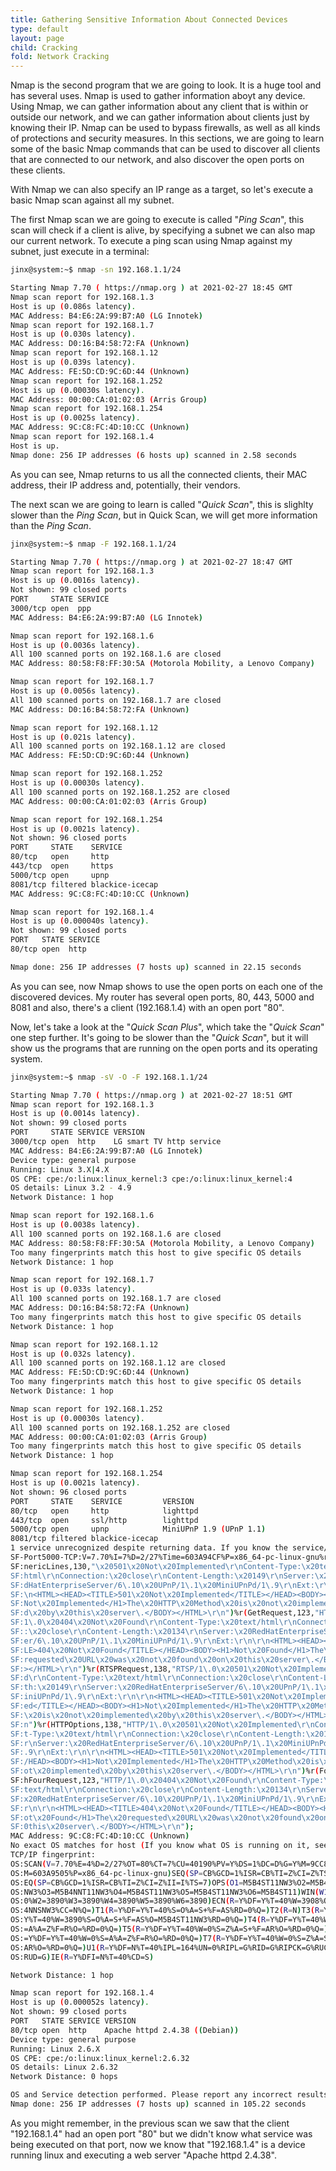 ```yaml
---
title: Gathering Sensitive Information About Connected Devices
type: default
layout: page
child: Cracking
fold: Network Cracking
---
```


Nmap is the second program that we are going to look. It is a huge tool and has
several uses. Nmap is used to gather information aboyt any device. Using Nmap,
we can gather information about any client that is within or outside our
network, and we can gather information about clients just by knowing their IP.
Nmap can be used to bypass firewalls, as well as all kinds of protections
and security measures. In this sections, we are going to learn some of the basic
Nmap commands that can be used to discover all clients that are connected to
our network, and also discover the open ports on these clients.

With Nmap we can also specify an IP range as a target, so let's execute a basic
Nmap scan against all my subnet.

The first Nmap scan we are going to execute is called "_Ping Scan_", this scan
will check if a client is alive, by specifying a subnet we can also map
our current network. To execute a ping scan using Nmap against my subnet, just
execute in a terminal:

```bash
jinx@system:~$ nmap -sn 192.168.1.1/24

Starting Nmap 7.70 ( https://nmap.org ) at 2021-02-27 18:45 GMT
Nmap scan report for 192.168.1.3
Host is up (0.086s latency).
MAC Address: B4:E6:2A:99:B7:A0 (LG Innotek)
Nmap scan report for 192.168.1.7
Host is up (0.030s latency).
MAC Address: D0:16:B4:58:72:FA (Unknown)
Nmap scan report for 192.168.1.12
Host is up (0.039s latency).
MAC Address: FE:5D:CD:9C:6D:44 (Unknown)
Nmap scan report for 192.168.1.252
Host is up (0.00030s latency).
MAC Address: 00:00:CA:01:02:03 (Arris Group)
Nmap scan report for 192.168.1.254
Host is up (0.0025s latency).
MAC Address: 9C:C8:FC:4D:10:CC (Unknown)
Nmap scan report for 192.168.1.4
Host is up.
Nmap done: 256 IP addresses (6 hosts up) scanned in 2.58 seconds
```

As you can see, Nmap returns to us all the connected clients, their MAC address,
their IP address and, potentially, their vendors.

The next scan we are going to learn is called "_Quick Scan_", this is slighlty
slower than the _Ping Scan_, but in Quick Scan, we will get more information
than the _Ping Scan_.

```bash
jinx@system:~$ nmap -F 192.168.1.1/24

Starting Nmap 7.70 ( https://nmap.org ) at 2021-02-27 18:47 GMT
Nmap scan report for 192.168.1.3
Host is up (0.0016s latency).
Not shown: 99 closed ports
PORT     STATE SERVICE
3000/tcp open  ppp
MAC Address: B4:E6:2A:99:B7:A0 (LG Innotek)

Nmap scan report for 192.168.1.6
Host is up (0.0036s latency).
All 100 scanned ports on 192.168.1.6 are closed
MAC Address: 80:58:F8:FF:30:5A (Motorola Mobility, a Lenovo Company)

Nmap scan report for 192.168.1.7
Host is up (0.0056s latency).
All 100 scanned ports on 192.168.1.7 are closed
MAC Address: D0:16:B4:58:72:FA (Unknown)

Nmap scan report for 192.168.1.12
Host is up (0.021s latency).
All 100 scanned ports on 192.168.1.12 are closed
MAC Address: FE:5D:CD:9C:6D:44 (Unknown)

Nmap scan report for 192.168.1.252
Host is up (0.00030s latency).
All 100 scanned ports on 192.168.1.252 are closed
MAC Address: 00:00:CA:01:02:03 (Arris Group)

Nmap scan report for 192.168.1.254
Host is up (0.0021s latency).
Not shown: 96 closed ports
PORT     STATE    SERVICE
80/tcp   open     http
443/tcp  open     https
5000/tcp open     upnp
8081/tcp filtered blackice-icecap
MAC Address: 9C:C8:FC:4D:10:CC (Unknown)

Nmap scan report for 192.168.1.4
Host is up (0.000040s latency).
Not shown: 99 closed ports
PORT   STATE SERVICE
80/tcp open  http

Nmap done: 256 IP addresses (7 hosts up) scanned in 22.15 seconds
```

As you can see, now Nmap shows to use the open ports on each one of the
discovered devices. My router has several open ports, 80, 443, 5000 and
8081 and also, there's a client (192.168.1.4) with an open port "80".

Now, let's take a look at the "_Quick Scan Plus_", which take the "_Quick Scan_"
one step further. It's going to be slower than the "_Quick Scan_", but it will
show us the programs that are running on the open ports and its operating
system.

```bash
jinx@system:~$ nmap -sV -O -F 192.168.1.1/24

Starting Nmap 7.70 ( https://nmap.org ) at 2021-02-27 18:51 GMT
Nmap scan report for 192.168.1.3
Host is up (0.0014s latency).
Not shown: 99 closed ports
PORT     STATE SERVICE VERSION
3000/tcp open  http    LG smart TV http service
MAC Address: B4:E6:2A:99:B7:A0 (LG Innotek)
Device type: general purpose
Running: Linux 3.X|4.X
OS CPE: cpe:/o:linux:linux_kernel:3 cpe:/o:linux:linux_kernel:4
OS details: Linux 3.2 - 4.9
Network Distance: 1 hop

Nmap scan report for 192.168.1.6
Host is up (0.0038s latency).
All 100 scanned ports on 192.168.1.6 are closed
MAC Address: 80:58:F8:FF:30:5A (Motorola Mobility, a Lenovo Company)
Too many fingerprints match this host to give specific OS details
Network Distance: 1 hop

Nmap scan report for 192.168.1.7
Host is up (0.033s latency).
All 100 scanned ports on 192.168.1.7 are closed
MAC Address: D0:16:B4:58:72:FA (Unknown)
Too many fingerprints match this host to give specific OS details
Network Distance: 1 hop

Nmap scan report for 192.168.1.12
Host is up (0.032s latency).
All 100 scanned ports on 192.168.1.12 are closed
MAC Address: FE:5D:CD:9C:6D:44 (Unknown)
Too many fingerprints match this host to give specific OS details
Network Distance: 1 hop

Nmap scan report for 192.168.1.252
Host is up (0.00030s latency).
All 100 scanned ports on 192.168.1.252 are closed
MAC Address: 00:00:CA:01:02:03 (Arris Group)
Too many fingerprints match this host to give specific OS details
Network Distance: 1 hop

Nmap scan report for 192.168.1.254
Host is up (0.0021s latency).
Not shown: 96 closed ports
PORT     STATE    SERVICE         VERSION
80/tcp   open     http            lighttpd
443/tcp  open     ssl/http        lighttpd
5000/tcp open     upnp            MiniUPnP 1.9 (UPnP 1.1)
8081/tcp filtered blackice-icecap
1 service unrecognized despite returning data. If you know the service/version, please submit the following fingerprint at https://nmap.org/cgi-bin/submit.cgi?new-service :
SF-Port5000-TCP:V=7.70%I=7%D=2/27%Time=603A94CF%P=x86_64-pc-linux-gnu%r(Ge
SF:nericLines,130,"\x20501\x20Not\x20Implemented\r\nContent-Type:\x20text/
SF:html\r\nConnection:\x20close\r\nContent-Length:\x20149\r\nServer:\x20Re
SF:dHatEnterpriseServer/6\.10\x20UPnP/1\.1\x20MiniUPnPd/1\.9\r\nExt:\r\n\r
SF:\n<HTML><HEAD><TITLE>501\x20Not\x20Implemented</TITLE></HEAD><BODY><H1>
SF:Not\x20Implemented</H1>The\x20HTTP\x20Method\x20is\x20not\x20implemente
SF:d\x20by\x20this\x20server\.</BODY></HTML>\r\n")%r(GetRequest,123,"HTTP/
SF:1\.0\x20404\x20Not\x20Found\r\nContent-Type:\x20text/html\r\nConnection
SF::\x20close\r\nContent-Length:\x20134\r\nServer:\x20RedHatEnterpriseServ
SF:er/6\.10\x20UPnP/1\.1\x20MiniUPnPd/1\.9\r\nExt:\r\n\r\n<HTML><HEAD><TIT
SF:LE>404\x20Not\x20Found</TITLE></HEAD><BODY><H1>Not\x20Found</H1>The\x20
SF:requested\x20URL\x20was\x20not\x20found\x20on\x20this\x20server\.</BODY
SF:></HTML>\r\n")%r(RTSPRequest,138,"RTSP/1\.0\x20501\x20Not\x20Implemente
SF:d\r\nContent-Type:\x20text/html\r\nConnection:\x20close\r\nContent-Leng
SF:th:\x20149\r\nServer:\x20RedHatEnterpriseServer/6\.10\x20UPnP/1\.1\x20M
SF:iniUPnPd/1\.9\r\nExt:\r\n\r\n<HTML><HEAD><TITLE>501\x20Not\x20Implement
SF:ed</TITLE></HEAD><BODY><H1>Not\x20Implemented</H1>The\x20HTTP\x20Method
SF:\x20is\x20not\x20implemented\x20by\x20this\x20server\.</BODY></HTML>\r\
SF:n")%r(HTTPOptions,138,"HTTP/1\.0\x20501\x20Not\x20Implemented\r\nConten
SF:t-Type:\x20text/html\r\nConnection:\x20close\r\nContent-Length:\x20149\
SF:r\nServer:\x20RedHatEnterpriseServer/6\.10\x20UPnP/1\.1\x20MiniUPnPd/1\
SF:.9\r\nExt:\r\n\r\n<HTML><HEAD><TITLE>501\x20Not\x20Implemented</TITLE><
SF:/HEAD><BODY><H1>Not\x20Implemented</H1>The\x20HTTP\x20Method\x20is\x20n
SF:ot\x20implemented\x20by\x20this\x20server\.</BODY></HTML>\r\n")%r(FourO
SF:hFourRequest,123,"HTTP/1\.0\x20404\x20Not\x20Found\r\nContent-Type:\x20
SF:text/html\r\nConnection:\x20close\r\nContent-Length:\x20134\r\nServer:\
SF:x20RedHatEnterpriseServer/6\.10\x20UPnP/1\.1\x20MiniUPnPd/1\.9\r\nExt:\
SF:r\n\r\n<HTML><HEAD><TITLE>404\x20Not\x20Found</TITLE></HEAD><BODY><H1>N
SF:ot\x20Found</H1>The\x20requested\x20URL\x20was\x20not\x20found\x20on\x2
SF:0this\x20server\.</BODY></HTML>\r\n");
MAC Address: 9C:C8:FC:4D:10:CC (Unknown)
No exact OS matches for host (If you know what OS is running on it, see https://nmap.org/submit/ ).
TCP/IP fingerprint:
OS:SCAN(V=7.70%E=4%D=2/27%OT=80%CT=7%CU=40190%PV=Y%DS=1%DC=D%G=Y%M=9CC8FC%T
OS:M=603A9505%P=x86_64-pc-linux-gnu)SEQ(SP=CB%GCD=1%ISR=CB%TI=Z%CI=Z%TS=7)S
OS:EQ(SP=CB%GCD=1%ISR=CB%TI=Z%CI=Z%II=I%TS=7)OPS(O1=M5B4ST11NW3%O2=M5B4ST11
OS:NW3%O3=M5B4NNT11NW3%O4=M5B4ST11NW3%O5=M5B4ST11NW3%O6=M5B4ST11)WIN(W1=389
OS:0%W2=3890%W3=3890%W4=3890%W5=3890%W6=3890)ECN(R=Y%DF=Y%T=40%W=3908%O=M5B
OS:4NNSNW3%CC=N%Q=)T1(R=Y%DF=Y%T=40%S=O%A=S+%F=AS%RD=0%Q=)T2(R=N)T3(R=Y%DF=
OS:Y%T=40%W=3890%S=O%A=S+%F=AS%O=M5B4ST11NW3%RD=0%Q=)T4(R=Y%DF=Y%T=40%W=0%S
OS:=A%A=Z%F=R%O=%RD=0%Q=)T5(R=Y%DF=Y%T=40%W=0%S=Z%A=S+%F=AR%O=%RD=0%Q=)T6(R
OS:=Y%DF=Y%T=40%W=0%S=A%A=Z%F=R%O=%RD=0%Q=)T7(R=Y%DF=Y%T=40%W=0%S=Z%A=S+%F=
OS:AR%O=%RD=0%Q=)U1(R=Y%DF=N%T=40%IPL=164%UN=0%RIPL=G%RID=G%RIPCK=G%RUCK=G%
OS:RUD=G)IE(R=Y%DFI=N%T=40%CD=S)

Network Distance: 1 hop

Nmap scan report for 192.168.1.4
Host is up (0.000052s latency).
Not shown: 99 closed ports
PORT   STATE SERVICE VERSION
80/tcp open  http    Apache httpd 2.4.38 ((Debian))
Device type: general purpose
Running: Linux 2.6.X
OS CPE: cpe:/o:linux:linux_kernel:2.6.32
OS details: Linux 2.6.32
Network Distance: 0 hops

OS and Service detection performed. Please report any incorrect results at https://nmap.org/submit/ .
Nmap done: 256 IP addresses (7 hosts up) scanned in 105.22 seconds
```

As you might remember, in the previous scan we saw that the client "192.168.1.4"
had an open port "80" but we didn't know what service was being executed on that
port, now we know that "192.168.1.4" is a device running linux and executing a
web server "Apache httpd 2.4.38".
